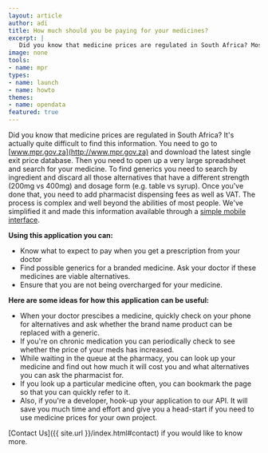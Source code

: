 ```yaml
---
layout: article
author: adi
title: How much should you be paying for your medicines?
excerpt: |
   Did you know that medicine prices are regulated in South Africa? Most people don't. We've built an application that makes price comparisons between branded medicines and their generic equivalents easier.
image: none
tools:
- name: mpr
types:
- name: launch
- name: howto
themes:
- name: opendata
featured: true
---
```


Did you know that medicine prices are regulated in South Africa? It's actually quite difficult to find this information. You need to go to [www.mpr.gov.za](http://www.mpr.gov.za) and download the latest single exit price database. Then you need to open up a very large spreadsheet and search for your medicine. To find generics you need to search by ingredient and discard all those alternatives that have a different strength (200mg vs 400mg) and dosage form (e.g. table vs syrup). Once you've done that, you need to add pharmacist dispensing fees as well as VAT. The process is complex and well beyond the abilities of most people. We've simplified it and made this information available through a [simple mobile interface](http://mpr.code4sa.org). 

**Using this application you can:**

- Know what to expect to pay when you get a prescription from your doctor
- Find possible generics for a branded medicine. Ask your doctor if these medicines are viable alternatives.
- Ensure that you are not being overcharged for your medicine.

**Here are some ideas for how this application can be useful:**

- When your doctor prescibes a medicine, quickly check on your phone for alternatives and ask whether the brand name product can be replaced with a generic.
- If you're on chronic medication you can periodically check to see whether the price of your meds has increased.
- While waiting in the queue at the pharmacy, you can look up your medicine and find out how much it will cost you and what alternatives you can ask the pharmacist for.
- If you look up a particular medicine often, you can bookmark the page so that you can quickly refer to it.
- Also, if you're a developer, hook-up your application to our API. It will save you much time and effort and give you a head-start if you need to use medicine prices for your own project.

[Contact Us]({{ site.url }}/index.html#contact) if you would like to know more.




